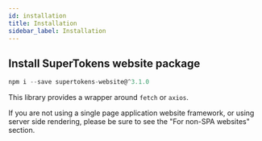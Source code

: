 ```yaml
---
id: installation
title: Installation
sidebar_label: Installation
---
```


## Install SuperTokens website package
```js
npm i --save supertokens-website@^3.1.0
```

This library provides a wrapper around ```fetch``` or ```axios```.

<div class="specialNote">
If you are not using a single page application website framework, or using server side rendering, please be sure to see the "For non-SPA websites" section.
</div>
